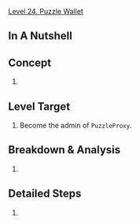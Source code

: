 [Level 24. Puzzle Wallet](https://ethernaut.openzeppelin.com/level/24)

## In A Nutshell

> 

## Concept

1. 

## Level Target

1. Become the admin of `PuzzleProxy`.

## Breakdown & Analysis

1. 

## Detailed Steps

1. 
